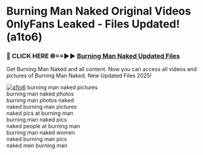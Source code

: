 # Burning Man Naked Original Videos 0nlyFans Leaked - Files Updated! (a1to6)

<h3>🔴 CLICK HERE 🌐==►► <a href="https://tinyurl.com/yckcrads" rel="nofollow">Burning Man Naked Updated Files</a></h3>

Get Burning Man Naked and all content. Now you can access all videos and pictures of Burning Man Naked. New Updated Files 2025!

[![a1to6](https://i.imgur.com/hpKpOFt.gif)](https://tinyurl.com/yckcrads)
burning man naked pictures<br>
burning man naked photos<br>
burning man photos naked<br>
naked burning man pictures<br>
naked pics at burning man<br>
burning man naked pics<br>
naked people at burning man<br>
burning man naked women<br>
naked burning man pics<br>
naked men burning man